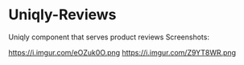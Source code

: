 # Uniqly-Reviews
Uniqly component that serves product reviews
Screenshots:

  https://i.imgur.com/eOZuk0O.png
  https://i.imgur.com/Z9YT8WR.png
